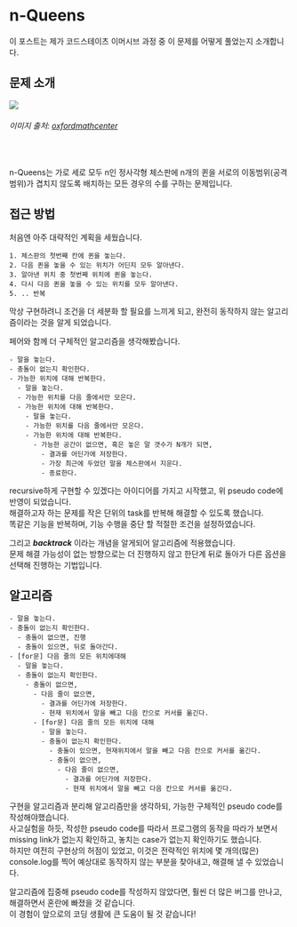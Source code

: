 # n-Queens

이 포스트는 제가 코드스테이츠 이머시브 과정 중 이 문제를 어떻게 풀었는지 소개합니다.

## 문제 소개

<div><img src="http://new.gctm-resources.org/migrating/627-00.png"><h6>이미지 출처: <a href="http://www.oxfordmathcenter.com/drupal7/node/627" target="_blank">oxfordmathcenter</a></h6><br></div>

n-Queens는 가로 세로 모두 n인 정사각형 체스판에 n개의 퀸을 서로의 이동범위(공격범위)가 겹치지 않도록 배치하는 모든 경우의 수를 구하는 문제입니다.


## 접근 방법
처음엔 아주 대략적인 계획을 세웠습니다.
```
1. 체스판의 첫번째 칸에 퀸을 놓는다.
2. 다음 퀸을 놓을 수 있는 위치가 어딘지 모두 알아낸다.
3. 알아낸 위치 중 첫번째 위치에 퀸을 놓는다.
4. 다시 다음 퀸을 놓을 수 있는 위치를 모두 알아낸다.
5. .. 반복
```
막상 구현하려니 조건을 더 세분화 할 필요를 느끼게 되고, 완전히 동작하지 않는 알고리즘이라는 것을 알게 되었습니다.

페어와 함께 더 구체적인 알고리즘을 생각해봤습니다.

```
- 말을 놓는다.
- 충돌이 없는지 확인한다.
- 가능한 위치에 대해 반복한다.
  - 말을 놓는다.
  - 가능한 위치를 다음 줄에서만 모은다.
  - 가능한 위치에 대해 반복한다.
    - 말을 놓는다.
    - 가능한 위치를 다음 줄에서만 모은다.
    - 가능한 위치에 대해 반복한다.
      - 가능한 공간이 없으면, 혹은 놓은 말 갯수가 N개가 되면, 
        - 결과를 어딘가에 저장한다.
        - 가장 최근에 두었던 말을 체스판에서 지운다.
        - 종료한다.
```

recursive하게 구현할 수 있겠다는 아이디어를 가지고 시작했고, 위 pseudo code에 반영이 되었습니다.  
해결하고자 하는 문제를 작은 단위의 task를 반복해 해결할 수 있도록 했습니다.  
똑같은 기능을 반복하며, 기능 수행을 중단 할 적절한 조건을 설정하였습니다.  

그리고 ***backtrack*** 이라는 개념을 알게되어 알고리즘에 적용했습니다.  
문제 해결 가능성이 없는 방향으로는 더 진행하지 않고 한단계 뒤로 돌아가 다른 옵션을 선택해 진행하는 기법입니다.


## 알고리즘

```
- 말을 놓는다.
- 충돌이 없는지 확인한다.
  - 충돌이 없으면, 진행
  - 충돌이 있으면, 뒤로 돌아간다.
- [for문] 다음 줄의 모든 위치에대해
  - 말을 놓는다.
  - 충돌이 없는지 확인한다.
    - 충돌이 없으면, 
      - 다음 줄이 없으면,
        - 결과를 어딘가에 저장한다.
        - 현재 위치에서 말을 빼고 다음 칸으로 커서를 옮긴다.
      - [for문] 다음 줄의 모든 위치에 대해
        - 말을 놓는다.
        - 충돌이 없는지 확인한다.
          - 충돌이 있으면, 현재위치에서 말을 빼고 다음 칸으로 커서를 옮긴다.
          - 충돌이 없으면,
            - 다음 줄이 없으면,
              - 결과를 어딘가에 저장한다.
              - 현재 위치에서 말을 빼고 다음 칸으로 커서를 옮긴다.
```

구현을 알고리즘과 분리해 알고리즘만을 생각하되, 가능한 구체적인 pseudo code를 작성해야했습니다.  
사고실험을 하듯, 작성한 pseudo code를 따라서 프로그램의 동작을 따라가 보면서 missing link가 없는지 확인하고, 놓치는 case가 없는지 확인하기도 했습니다.  
하지만 여전히 구현상의 허점이 있었고, 이것은 전략적인 위치에 몇 개의(많은) console.log를 찍어 예상대로 동작하지 않는 부분을 찾아내고, 해결해 낼 수 있었습니다.  

알고리즘에 집중해 pseudo code를 작성하지 않았다면, 훨씬 더 많은 버그를 만나고, 해결하면서 혼란에 빠졌을 것 같습니다.  
이 경험이 앞으로의 코딩 생활에 큰 도움이 될 것 같습니다!
